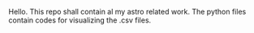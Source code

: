 Hello.
This repo shall contain al my astro related work. 
The python files contain codes for visualizing the .csv files.
